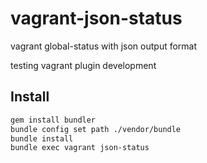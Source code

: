 # vagrant-json-status
vagrant global-status with json output format

testing vagrant plugin development

## Install

```sh
gem install bundler
bundle config set path ./vendor/bundle
bundle install 
bundle exec vagrant json-status
```

